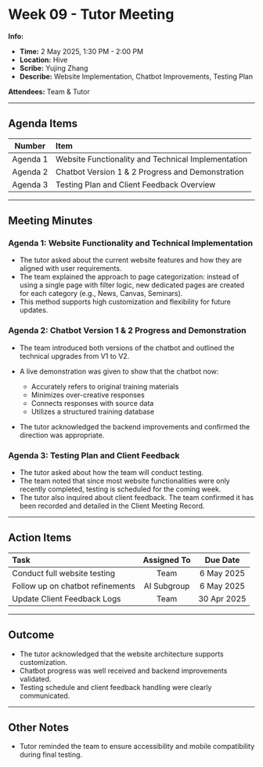 # Week 09 - Tutor Meeting

**Info:**

* **Time:** 2 May 2025, 1:30 PM - 2:00 PM
* **Location:** Hive
* **Scribe:** Yujing Zhang
* **Describe:** Website Implementation, Chatbot Improvements, Testing Plan

**Attendees:**
Team & Tutor

---

## Agenda Items

|  Number  | Item                                               |
| :------: | :------------------------------------------------- |
| Agenda 1 | Website Functionality and Technical Implementation |
| Agenda 2 | Chatbot Version 1 & 2 Progress and Demonstration   |
| Agenda 3 | Testing Plan and Client Feedback Overview          |

---

## Meeting Minutes

### Agenda 1: Website Functionality and Technical Implementation

* The tutor asked about the current website features and how they are aligned with user requirements.
* The team explained the approach to page categorization: instead of using a single page with filter logic, new dedicated pages are created for each category (e.g., News, Canvas, Seminars).
* This method supports high customization and flexibility for future updates.

### Agenda 2: Chatbot Version 1 & 2 Progress and Demonstration

* The team introduced both versions of the chatbot and outlined the technical upgrades from V1 to V2.
* A live demonstration was given to show that the chatbot now:

    * Accurately refers to original training materials
    * Minimizes over-creative responses
    * Connects responses with source data
    * Utilizes a structured training database
* The tutor acknowledged the backend improvements and confirmed the direction was appropriate.

### Agenda 3: Testing Plan and Client Feedback

* The tutor asked about how the team will conduct testing.
* The team noted that since most website functionalities were only recently completed, testing is scheduled for the coming week.
* The tutor also inquired about client feedback. The team confirmed it has been recorded and detailed in the Client Meeting Record.

---

## Action Items

| Task                             | Assigned To |   Due Date  |
| :------------------------------- |:-----------:| :---------: |
| Conduct full website testing     |   Team      |  6 May 2025 |
| Follow up on chatbot refinements | AI Subgroup |  6 May 2025 |
| Update Client Feedback Logs      |    Team     | 30 Apr 2025 |

---

## Outcome

* The tutor acknowledged that the website architecture supports customization.
* Chatbot progress was well received and backend improvements validated.
* Testing schedule and client feedback handling were clearly communicated.

---

## Other Notes

* Tutor reminded the team to ensure accessibility and mobile compatibility during final testing.

